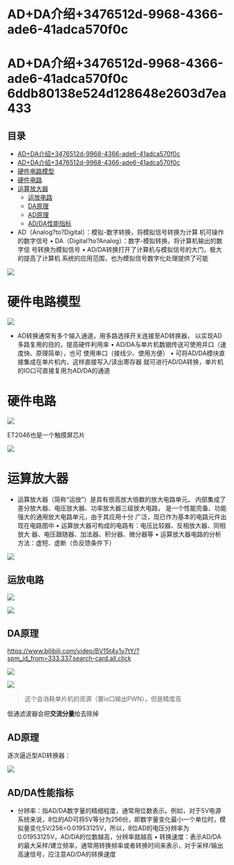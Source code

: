 # AD+DA介绍+3476512d-9968-4366-ade6-41adca570f0c

# AD+DA介绍+3476512d-9968-4366-ade6-41adca570f0c 6ddb80138e524d128648e2603d7ea433

## 目录

-   [AD+DA介绍+3476512d-9968-4366-ade6-41adca570f0c](#ADDA介绍3476512d-9968-4366-ade6-41adca570f0c "AD+DA介绍+3476512d-9968-4366-ade6-41adca570f0c")
-   [AD+DA介绍+3476512d-9968-4366-ade6-41adca570f0c](#ADDA介绍3476512d-9968-4366-ade6-41adca570f0c "AD+DA介绍+3476512d-9968-4366-ade6-41adca570f0c")
-   [硬件电路模型](#硬件电路模型 "硬件电路模型")
-   [硬件电路](#硬件电路 "硬件电路")
-   [运算放大器](#运算放大器 "运算放大器")
    -   [运放电路](#运放电路 "运放电路")
    -   [DA原理](#DA原理 "DA原理")
    -   [AD原理](#AD原理 "AD原理")
    -   [AD/DA性能指标](#ADDA性能指标 "AD/DA性能指标")
-   AD（Analog?to?Digital）：模拟-数字转换，将模拟信号转换为计算 机可操作的数字信号 • DA（Digital?to?Analog）：数字-模拟转换，将计算机输出的数字信 号转换为模拟信号 • AD/DA转换打开了计算机与模拟信号的大门，极大的提高了计算机 系统的应用范围，也为模拟信号数字化处理提供了可能

![](image/o4qgh4jok__L-kCiPeHQH_U8p2UbCpxE.png)

# 硬件电路模型

![](image/s0gfylhft1_bhSyt_HiIP_6IiWfyY0WG.png)

-   AD转换通常有多个输入通道，用多路选择开关连接至AD转换器， 以实现AD多路复用的目的，提高硬件利用率 • AD/DA与单片机数据传送可使用并口（速度快、原理简单），也可 使用串口（接线少、使用方便） • 可将AD/DA模块直接集成在单片机内，这样直接写入/读出寄存器 就可进行AD/DA转换，单片机的IO口可直接复用为AD/DA的通道

# 硬件电路

![](image/yqrcudya6w_-Jfz8xIQBk_PviIGLPvUD.png)

ET2046也是一个触摸屏芯片

![](image/2o-9eagxx-_DHu2iw2koW_Ru-i06N2Vy.png)

# 运算放大器

-   运算放大器（简称“运放”）是具有很高放大倍数的放大电路单元。 内部集成了差分放大器、电压放大器、功率放大器三级放大电路， 是一个性能完备、功能强大的通用放大电路单元，由于其应用十分 广泛，现已作为基本的电路元件出现在电路图中 • 运算放大器可构成的电路有：电压比较器、反相放大器、同相放大 器、电压跟随器、加法器、积分器、微分器等 • 运算放大器电路的分析方法：虚短、虚断（负反馈条件下）

![](image/g8hz2z3tdc_9KnGQGtuhC_ZJkv0XpT6q.png)

## 运放电路

![](image/lst_m_h26h_0Sp4CO84t6_6mx-lRNKXx.png)

![](image/bvdsk_ay1u_ZKFZZtDK2p_f3Bvq5jn0J.png)

## DA原理

<https://www.bilibili.com/video/BV15t4y1y7tY/?spm_id_from=333.337.search-card.all.click>

![](image/1e63aq-5j1_64MkXY4wKy_EU0RmLChaF.png)

![](image/-2mh9ctlxp_jPLpC3DaJG_BUa65Xvwzq.png)

> 这个会消耗单片机的资源（要io口输出PWN），但是精度高

低通滤波器会把**交流分量**给去除掉

## AD原理

逐次逼近型AD转换器：

![](image/6go8r6ldh1_3xTDkpaVrH_cUVeT9E3CR.png)

## AD/DA性能指标

-   分辨率：指AD/DA数字量的精细程度，通常用位数表示。例如，对于5V电源系统来说，8位的AD可将5V等分为256份，即数字量变化最小一个单位时，模拟量变化5V/256=0.01953125V，所以，8位AD的电压分辨率为0.01953125V，AD/DA的位数越高，分辨率就越高 • 转换速度：表示AD/DA的最大采样/建立频率，通常用转换频率或者转换时间来表示，对于采样/输出高速信号，应注意AD/DA的转换速度
